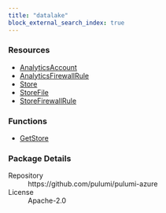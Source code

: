 ```yaml
---
title: "datalake"
block_external_search_index: true
---
```


<!-- WARNING: this file was generated by Pulumi Docs Generator. -->
<!-- Do not edit by hand unless you're certain you know what you are doing! -->

<h3>Resources</h3>
<ul class="api">
    <li><a href="analyticsaccount"><span class="symbol resource"></span>AnalyticsAccount</a></li>
    <li><a href="analyticsfirewallrule"><span class="symbol resource"></span>AnalyticsFirewallRule</a></li>
    <li><a href="store"><span class="symbol resource"></span>Store</a></li>
    <li><a href="storefile"><span class="symbol resource"></span>StoreFile</a></li>
    <li><a href="storefirewallrule"><span class="symbol resource"></span>StoreFirewallRule</a></li>
</ul>

<h3>Functions</h3>
<ul class="api">
    <li><a href="getstore"><span class="symbol datasource"></span>GetStore</a></li>
</ul>

<h3>Package Details</h3>
<dl class="package-details">
	<dt>Repository</dt>
	<dd>https://github.com/pulumi/pulumi-azure</dd>
	<dt>License</dt>
	<dd>Apache-2.0</dd>
</dl>

